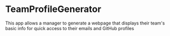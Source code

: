 # TeamProfileGenerator
This app allows a manager  to generate a webpage that displays their team's basic info for quick access to their emails and GitHub profiles
